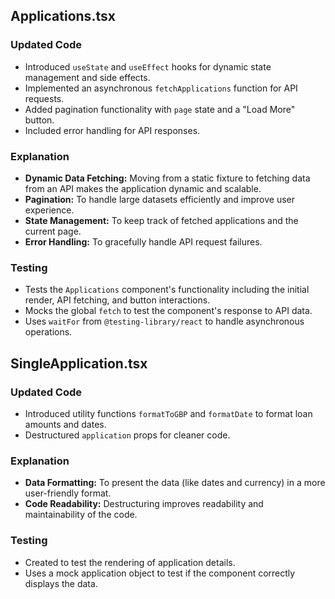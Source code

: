 ## Applications.tsx

### Updated Code

- Introduced `useState` and `useEffect` hooks for dynamic state management and side effects.
- Implemented an asynchronous `fetchApplications` function for API requests.
- Added pagination functionality with `page` state and a "Load More" button.
- Included error handling for API responses.

### Explanation

- **Dynamic Data Fetching:** Moving from a static fixture to fetching data from an API makes the application dynamic and scalable.
- **Pagination:** To handle large datasets efficiently and improve user experience.
- **State Management:** To keep track of fetched applications and the current page.
- **Error Handling:** To gracefully handle API request failures.

### Testing

- Tests the `Applications` component's functionality including the initial render, API fetching, and button interactions.
- Mocks the global `fetch` to test the component's response to API data.
- Uses `waitFor` from `@testing-library/react` to handle asynchronous operations.

## SingleApplication.tsx

### Updated Code

- Introduced utility functions `formatToGBP` and `formatDate` to format loan amounts and dates.
- Destructured `application` props for cleaner code.

### Explanation

- **Data Formatting:** To present the data (like dates and currency) in a more user-friendly format.
- **Code Readability:** Destructuring improves readability and maintainability of the code.

### Testing

- Created to test the rendering of application details.
- Uses a mock application object to test if the component correctly displays the data.
